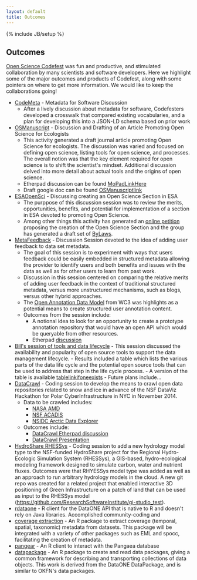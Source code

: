 ```yaml
---
layout: default
title: Outcomes
---
```


{% include JB/setup %}

## Outcomes

[Open Science Codefest](/open-science-codefest) was fun and productive, and stimulated collaboration by many scientists and software developers.   Here we highlight some of the major outcomes and products of Codefest, along with some pointers on where to get more information.  We would like to keep the collaborations going!

- [CodeMeta](MetaData-for-Software-\(Code-as-a-Research-Object\)) - Metadata for Software Discussion
    - After a lively discussion about metadata for software, Codefesters developed a crosswalk that compared existing vocabularies, and a plan for developing this into a JSON-LD schema based on prior work
- [OSManuscript](Open-Science-Manuscript) - Discussion and Drafting of an Article Promoting Open Science for Ecologists
    - This activity generated a draft journal article promoting Open Science for ecologists. The discussion was varied and focused on defining open science, listing tools for open science, and processes. The overall notion was that the key element required for open science is to shift the scientist's mindset. Additional discussion delved into more detail about actual tools and the origins of open science.
    - Etherpad discussion can be found [MoPadLinkHere](https://etherpad.mozilla.org/osmanuscript)
    - Draft google doc can be found [OSManuscriptlink](insertlinktogoogledochere)
- [ESAOpenSci](https://github.com/NCEAS/open-science-codefest/wiki/ESAOpenSci) - Discussing creating an Open Science Section in ESA
    - The purppose of this discussion session was to review the merits, opportunities, benefits, and potential for implementation of a section in ESA devoted to promoting Open Science. 
    - Among other things this activity has generated an [online petition](https://docs.google.com/forms/d/1quEtCE_1lMOnjzhfeaL_xi-yUgndtGfiLKk-EMzuAX4/viewform?usp=send_form) proposing the creation of the Open Science Section and the group has generated a draft set of [ByLaws](https://docs.google.com/document/d/1UBASw6gxmfyJXLxyV5Hb8hlTzm7mTN7f8-K1UwKnCC0/edit?usp=sharing).
- [MetaFeedback](https://github.com/NCEAS/open-science-codefest/wiki/MetaFeedback) - Discussion Session devoted to the idea of adding user feedback to data set metadata.
    - The goal of this session is to experiment with ways that users feedback could be easily embedded in structured metadata allowing the provider to identify users and both benefits and issues with the data as well as for other users to learn from past work. 
    - Discussion in this session centered on comparing the relative merits of adding user feedback in the context of traditional structured metadata, versus more unstructured mechanisms, such as blogs, versus other hybrid approaches.
    - The [Open Annotation Data Model](http://www.openannotation.org/spec/core/) from WC3 was highlights as a potential means to create structured user annotation content.
    - Outcomes from the session include:
        - A notional idea to look for an opportunity to create a prototype annotation repository that would have an open API which would be queryable from other resources.
        - Etherpad [discussion](https://etherpad.mozilla.org/L14a1H3MrC)
- [Bill's session of tools and data lifecycle](needlinkcreatepage) - This session discussed the availability and popularity of open source tools to support the data management lifecycle.
        - Results included a table which lists the various parts of the data life cycle and the potential open source tools that can be used to address that step in the life cycle process.
            - A version of the table is available [tablelinkifoneexists](findtabledoclink)
        - Future plans include...
- [DataCrawl](https://github.com/NCEAS/open-science-codefest/wiki/DataCrawl) - Coding session to develop the means to crawl open data repositories related to snow and ice in advance of the NSF DataViz Hackathon for Polar CyberInfrastructure in NYC in November 2014. 
    - Data to be crawled includes:
        - [NASA AMD](http://gcmd.gsfc.nasa.gov/KeywordSearch/Keywords.do?Portal=amd&KeywordPath=Parameters%7CCRYOSPHERE&MetadataType=0&lbnode=mdlb2)
        - [NSF ACADIS](https://www.aoncadis.org/home.htm)
        - [NSIDC Arctic Data Explorer](http://nsidc.org/acadis/search/)
    - Outcomes include:
        - [DataCrawl Etherpad discussion](https://etherpad.mozilla.org/PolarCyberInfra)
        - [DataCrawl Presentation](https://docs.google.com/presentation/d/1wLF1crJrFQANGxa27e6ZkpjQ50QdtMgvZgMdyS4pmvM/edit?usp=sharing)
- [HydroShare RHESSys](https://github.com/NCEAS/open-science-codefest/issues/47) - Coding session to add a new hydrology model type to the NSF-funded HydroShare project for the Regional Hydro-Ecologic Simulation System (RHESSys), a GIS-based, hydro-ecological modeling framework designed to simulate carbon, water and nutrient fluxes.  Outcomes were that RHYESSys model type was added as well as an approach to run arbitrary hydrology models in the cloud.  A new git repo was created for a related project that enabled interactive 3D positioning of Green Infrastructure on a patch of land that can be used as input to the RHESSys model (https://github.com/ResearchSoftwareInstitute/gi-studio_test).
- [rdataone](https://github.com/NCEAS/open-science-codefest/issues/9) - R client for the DataONE API that is native to R and doesn't rely on Java libraries. Accomplished community-coding and 
- [coverage extraction](https://github.com/NCEAS/open-science-codefest/issues/21) - An R package to extract coverage (temporal, spatial, taxonomic) metadata from datasets. This package will be integrated with a variety of other packages such as EML and spocc, facilitating the creation of metadata. 
- [pangear](https://github.com/NCEAS/open-science-codefest/issues/16) - An R client to interact with the Pangaea database
- [datapackage](https://github.com/NCEAS/open-science-codefest/issues/28) - An R package to create and read data packages, giving a common framework for describing and transporting collections of data objects.  This work is derived from the DataONE DataPackage, and is similar to OKFN's data packages.

